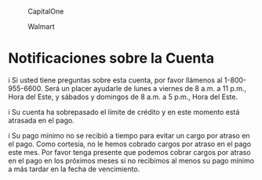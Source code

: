 
<figure>

CapitalOne

</figure>


<figure>

Walmart

</figure>


<!-- PageNumber="Página 3 de 6" -->
<!-- PageHeader="Capital One Walmart Rewards® Card | World Mastercard que termina en 1165 jun 04, 2022 - jul 03, 2022 | 30 días en el Ciclo de Facturación" -->


# Notificaciones sobre la Cuenta

i
Si usted tiene preguntas sobre esta cuenta, por favor llámenos al 1-800-955-6600. Será un placer ayudarle de lunes a viernes de 8 a.m. a 11 p.m.,
Hora del Este, y sábados y domingos de 8 a.m. a 5 p.m., Hora del Este.

i
Su cuenta ha sobrepasado el límite de crédito y en este momento está atrasada en el pago.

i
Su pago mínimo no se recibió a tiempo para evitar un cargo por atraso en el pago. Como cortesía, no le hemos cobrado cargos por atraso en el pago
este mes. Por favor tenga presente que podemos cobrar cargos por atraso en el pago en los próximos meses si no recibimos al menos su pago mínimo
a más tardar en la fecha de vencimiento.

<!-- PageBreak -->

